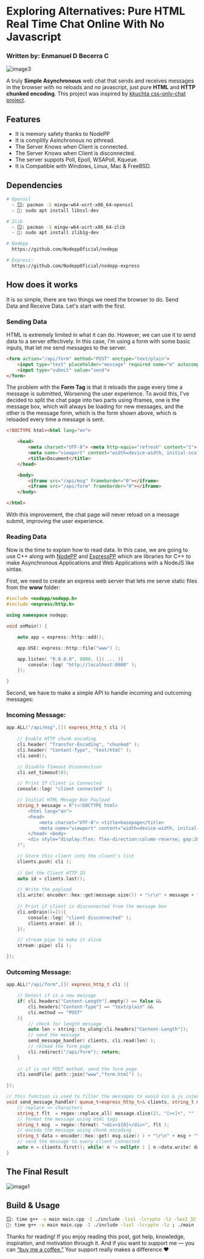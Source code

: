 # **Exploring Alternatives**: Pure HTML Real Time Chat Online With No Javascript
### Written by: Enmanuel D Becerra C

![image3](https://miro.medium.com/v2/resize:fit:720/format:webp/1*gbw7pjlecv03grM5DVNGNw.png)

A truly **Simple Asynchronous** web chat that sends and receives messages in the browser with no reloads and no javascript, just pure **HTML** and **HTTP chunked encoding**. This project was inspired by [kkuchta css-only-chat project](https://github.com/kkuchta/css-only-chat).

## Features

- It is memory safety thanks to NodePP 
- It is complitly Asinchronous no pthread.
- The Server Knows when Client is connected.
- The Server Knows when Client is disconnected.
- The server suppots Poll, Epoll, WSAPoll, Kqueue.
- It is Compatible with Windows, Linux, Mac & FreeBSD.

## Dependencies
```bash
# Openssl
  - 🪟: pacman -S mingw-w64-ucrt-x86_64-openssl
  - 🐧: sudo apt install libssl-dev

# Zlib
  - 🪟: pacman -S mingw-w64-ucrt-x86_64-zlib
  - 🐧: sudo apt install zlib1g-dev

# Nodepp
  https://github.com/NodeppOficial/nodepp

# Express:
  https://github.com/NodeppOficial/nodepp-express
```

## How does it works

It is so simple, there are two things we need the browser to do. Send Data and Receive Data. Let's start with the first.

### Sending Data

HTML is extremely limited in what it can do. However, we can use it to send data to a server effectively. In this case, I'm using a form with some basic inputs, that let me send messages to the server.

```html
<form action="/api/form" method="POST" enctype="text/plain">
    <input type="text" placeholder="message" required name="m" autocomplete="off" >
    <input type="submit" value="send">
</form>
```

The problem with the **Form Tag** is that it reloads the page every time a message is submitted, Worsening the user experience. To avoid this, I've decided to split the chat page into two parts using iframes, one is the message box, which will always be loading for new messages, and the other is the message form, which is the form shown above, which is reloaded every time a message is sent.

```html
<!DOCTYPE html><html lang="en">

    <head>
        <meta charset="UTF-8"> <meta http-equiv="refresh" content="1">
        <meta name="viewport" content="width=device-width, initial-scale=1.0">
        <title>Document</title>
    </head>

    <body>
        <iframe src="/api/msg" frameborder="0"></iframe>
        <iframe src="/api/form" frameborder="0"></iframe>
    </body>

</html>
```

With this improvement, the chat page will never reload on a message submit, improving the user experience.

### Reading Data

Now is the time to explain how to read data. In this case, we are going to use C++ along with [NodePP](https://github.com/NodeppOficial/nodepp) and [ExpressPP](https://github.com/NodeppOficial/nodepp-express) which are libraries for C++ to make Asynchronous Applications and Web Applications with a NodeJS like sintax.

First, we need to create an express web server that lets me serve static files from the **www** folder:

```cpp
#include <nodepp/nodepp.h>
#include <express/http.h>

using namespace nodepp;

void onMain() {

    auto app = express::http::add();

    app.USE( express::http::file("www") );

    app.listen( "0.0.0.0", 8000, []( ... ){
        console::log( "http://localhost:8000" );
    });

}
```

Second, we have to make a simple API to handle incoming and outcoming messages:

### **Incoming Message:**
```cpp
app.ALL("/api/msg",[]( express_http_t cli ){
    
    // Enable HTTP chunk encoding 
    cli.header( "Transfer-Encoding", "chunked" );
    cli.header( "Content-Type", "text/html" );
    cli.send();

    // Disable Timeout Disonnection
    cli.set_timeout(0);

    // Print If Client is Connected
    console::log( "client connected" );

    // Initial HTML Mesage Box Payload
    string_t message = R"(<!DOCTYPE html>
        <html lang="en">
        <head>
            <meta charset="UTF-8"> <title>basepage</title>
            <meta name="viewport" content="width=device-width, initial-scale=1.0">
        </head> <body>
        <div style="display:flex; flex-direction:column-reverse; gap:20px;">
    )"; 

    // Store this client into the client's list
    clients.push( cli ); 
    
    // Get the Client HTTP ID
    auto id = clients.last(); 

    // Write the payload
    cli.write( encoder::hex::get(message.size()) + "\r\n" + message + "\r\n" );
    
    // Print if client is disconnected from the message box
    cli.onDrain([=](){
        console::log( "client disconnected" );
        clients.erase( id );
    });

    // stream pipe to make it alive
    stream::pipe( cli );

});
```

### **Outcoming Message:**
```cpp
app.ALL("/api/form",[]( express_http_t cli ){

    // Detect if is a new message
    if( cli.headers["Content-Length"].empty() == false &&
        cli.headers["Content-Type"] == "text/plain" &&
        cli.method == "POST" 
    ){
        // check for length message
        auto len = string::to_ulong(cli.headers["Content-Length"]);
        // send the message 
        send_message_handler( clients, cli.read(len) );
        // reload the form page
        cli.redirect("/api/form"); return;
    }  
    
    // if is not POST method, send the form page
    cli.sendFile( path::join("www","form.html") );

});
```
```cpp
// this function is used to filter the messages to avoid css & js injection
void send_message_handler( queue_t<express_http_t>& clients, string_t message ){
    // replace <> characters
    string_t flt  = regex::replace_all( message.slice(2), "[><]+", "" );
    // format the message using html tags
    string_t msg  = regex::format( "<div>${0}</div>", flt );
    // encode the message using chunk encoding
    string_t data = encoder::hex::get( msg.size() ) + "\r\n" + msg + "\r\n";
    // send the message to every client connected
    auto n = clients.first(); while( n != nullptr ) { n->data.write( data ); n=n->next; }
}
```

## The Final Result

![image1](https://miro.medium.com/v2/resize:fit:720/format:webp/1*6SIvklQei2QU_VrFC-ihyQ.gif)

## Build & Usage

```bash
🪟: time g++ -o main main.cpp -I ./include -lssl -lcrypto -lz -lws2_32 ; ./main
🐧: time g++ -o main main.cpp -I ./include -lssl -lcrypto -lz ; ./main
```

Thanks for reading! If you enjoy reading this post, got help, knowledge, inspiration, and motivation through it. And if you want to support me — you can [“buy me a coffee.”](https://ko-fi.com/D1D8VFJZC) Your support really makes a difference ❤️